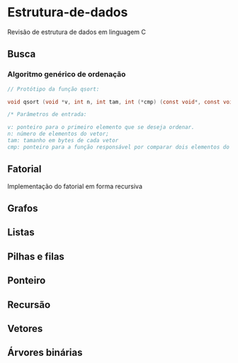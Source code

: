 # Estrutura-de-dados
Revisão de estrutura de dados em linguagem C

## Busca
### Algoritmo genérico de ordenação
``` C
// Protótipo da função qsort:

void qsort (void *v, int n, int tam, int (*cmp) (const void*, const void*));

/* Parâmetros de entrada:

v: ponteiro para o primeiro elemento que se deseja ordenar.
n: número de elementos do vetor;
tam: tamanho em bytes de cada vetor
cmp: ponteiro para a função responsável por comparar dois elementos do vetor. */
```

## Fatorial
Implementação do fatorial em forma recursiva

## Grafos

## Listas

## Pilhas e filas

## Ponteiro

## Recursão

## Vetores

## Árvores binárias
